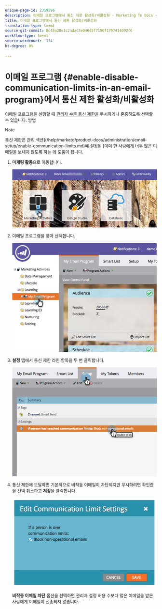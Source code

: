 ```yaml
---
unique-page-id: 2359596
description: 이메일 프로그램에서 통신 제한 활성화/비활성화 - Marketing To Docs - 제품 설명서
title: 이메일 프로그램에서 통신 제한 활성화/비활성화
translation-type: tm+mt
source-git-commit: 8d45a28e1c2adad3e04645f7150f1757414092f0
workflow-type: tm+mt
source-wordcount: '134'
ht-degree: 0%

---
```



# 이메일 프로그램 {#enable-disable-communication-limits-in-an-email-program}에서 통신 제한 활성화/비활성화

이메일 프로그램을 실행할 때 [관리자 수준 통신 제한](/help/marketo/product-docs/administration/email-setup/enable-communication-limits.md)을 무시하거나 존중하도록 선택할 수 있습니다. 방법

>[!NOTE]
>
>통신 제한은 관리 섹션](/help/marketo/product-docs/administration/email-setup/enable-communication-limits.md)에 설정된 [이며 한 사람에게 너무 많은 이메일을 보내지 않도록 하는 데 도움이 됩니다.

1. **마케팅 활동**&#x200B;으로 이동합니다.

   ![](assets/login-marketing-activities-3.png)

1. 이메일 프로그램을 찾아 선택합니다.

   ![](assets/selectemailprogram-3.jpg)

1. **설정** 탭에서 통신 제한 라인 항목을 두 번 클릭합니다.

   ![](assets/blockoperational.png)

1. 통신 제한에 도달하면 기본적으로 비작동 이메일이 차단되지만 무시하려면 확인란을 선택 취소하고 **저장**&#x200B;을 클릭합니다.

   ![](assets/ifaperson.jpg)

   **비작동 이메일 차단** 옵션을 선택하면 관리자 설정 허용 수보다 많은 이메일을 받은 사람에게 이메일이 전송되지 않습니다.
